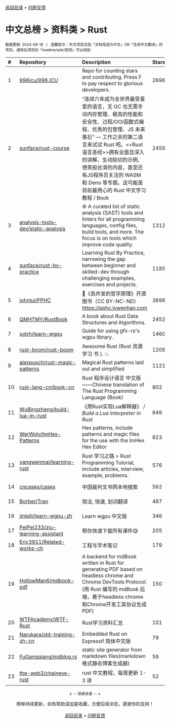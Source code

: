 <a href="https://github.com/GrowingGit/GitHub-Chinese-Top-Charts#github中文排行榜">返回目录</a> • <a href="/content/docs/feedback.md">问题反馈</a>

# 中文总榜 > 资料类 > Rust
<sub>数据更新: 2024-08-18&nbsp;&nbsp;&nbsp;/&nbsp;&nbsp;&nbsp;温馨提示：中文项目泛指「文档母语为中文」OR「含有中文翻译」的项目，通常在项目的「readme/wiki/官网」可以找到</sub>

|#|Repository|Description|Stars|Updated|
|:-|:-|:-|:-|:-|
|1|[996icu/996.ICU](https://github.com/996icu/996.ICU)|Repo for counting stars and contributing. Press F to pay respect to glorious developers.|269619|2024-07-12|
|2|[sunface/rust-course](https://github.com/sunface/rust-course)|“连续六年成为全世界最受喜爱的语言，无 GC 也无需手动内存管理、极高的性能和安全性、过程/OO/函数式编程、优秀的包管理、JS 未来基石" — 工作之余的第二语言来试试 Rust 吧。<<Rust语言圣经>>拥有全面且深入的讲解、生动贴切的示例、德芙般丝滑的内容，甚至还有JS程序员关注的 WASM 和 Deno 等专题。这可能是目前最用心的 Rust 中文学习教程 / Book |24590|2024-08-12|
|3|[analysis-tools-dev/static-analysis](https://github.com/analysis-tools-dev/static-analysis)|⚙️ A curated list of static analysis (SAST) tools and linters for all programming languages, config files, build tools, and more. The focus is on tools which improve code quality.|13127|2024-08-16|
|4|[sunface/rust-by-practice](https://github.com/sunface/rust-by-practice)|Learning Rust By Practice,  narrowing the gap between beginner and skilled-dev through challenging examples, exercises and projects.|11856|2024-08-04|
|5|[johnlui/PPHC](https://github.com/johnlui/PPHC)|📙《高并发的哲学原理》开源图书（CC BY-NC-ND）https://pphc.lvwenhan.com|3698|2024-07-23|
|6|[QMHTMY/RustBook](https://github.com/QMHTMY/RustBook)|A book about Rust Data Structures and Algorithms.|2452|2024-07-21|
|7|[sotrh/learn-wgpu](https://github.com/sotrh/learn-wgpu)|Guide for using gfx-rs's wgpu library.|1460|2024-08-17|
|8|[rust-boom/rust-boom](https://github.com/rust-boom/rust-boom)|Awesome Rust (Rust 资源   学习   书 ). 💥|1209|2024-08-17|
|9|[alexpusch/rust-magic-patterns](https://github.com/alexpusch/rust-magic-patterns)|Magical Rust patterns laid out and simplified|1121|2024-05-11|
|10|[rust-lang-cn/book-cn](https://github.com/rust-lang-cn/book-cn)|Rust  程序设计语言 中文版——Chinese translation of The Rust Programming Language (Book)|802|2024-06-16|
|11|[WuBingzheng/build-lua-in-rust](https://github.com/WuBingzheng/build-lua-in-rust)|《用Rust实现Lua解释器》 / _Build a Lua Interpreter in Rust_|649|2024-03-25|
|12|[WerWolv/ImHex-Patterns](https://github.com/WerWolv/ImHex-Patterns)|Hex patterns, include patterns and magic files for the use with the ImHex Hex Editor|623|2024-08-16|
|13|[yangwenmai/learning-rust](https://github.com/yangwenmai/learning-rust)|Rust 学习之路 > Rust Programming Tutorial, include articles, interview, example, problems.|576|2024-04-11|
|14|[cncases/cases](https://github.com/cncases/cases)|中国裁判文书网本地搜索|562|2024-08-12|
|15|[Borber/Tran](https://github.com/Borber/Tran)|简洁, 快速, 划词翻译|487|2024-08-16|
|16|[jinleili/learn-wgpu-zh](https://github.com/jinleili/learn-wgpu-zh)|Learn wgpu 中文版|346|2024-07-22|
|17|[PeiPei233/zju-learning-assistant](https://github.com/PeiPei233/zju-learning-assistant)|帮你快速下载所有课件😋|205|2024-06-30|
|18|[Eric3911/Related-works-ch](https://github.com/Eric3911/Related-works-ch)|工程与学术笔记|179|2024-08-13|
|19|[HollowMan6/mdbook-pdf](https://github.com/HollowMan6/mdbook-pdf)|A backend for mdBook written in Rust for generating PDF based on headless chrome and Chrome DevTools Protocol. (用 Rust 编写的 mdBook 后端，基于headless chrome和Chrome开发工具协议生成PDF)|150|2024-08-06|
|20|[WTFAcademy/WTF-Rust](https://github.com/WTFAcademy/WTF-Rust)|Rust学习资料汇总|101|2024-07-20|
|21|[Narukara/std-training-zh-cn](https://github.com/Narukara/std-training-zh-cn)|Embedded Rust on Espressif 简体中文版|79|2024-06-29|
|22|[FuGangqiang/mdblog.rs](https://github.com/FuGangqiang/mdblog.rs)|static site generator from markdown files(markdown 格式静态博客生成器)|59|2024-08-12|
|23|[the-web3/chaineye-rust](https://github.com/the-web3/chaineye-rust)|rust 中文教程，每周更新 1-3 讲|52|2024-07-06|

<div align="center">
    <p><sub>↓ -- 感谢读者 -- ↓</sub></p>
    榜单持续更新，如有帮助请加星收藏，方便后续浏览，感谢你的支持！
</div>

<br/>

<div align="center"><a href="https://github.com/GrowingGit/GitHub-Chinese-Top-Charts#github中文排行榜">返回目录</a> • <a href="/content/docs/feedback.md">问题反馈</a></div>
